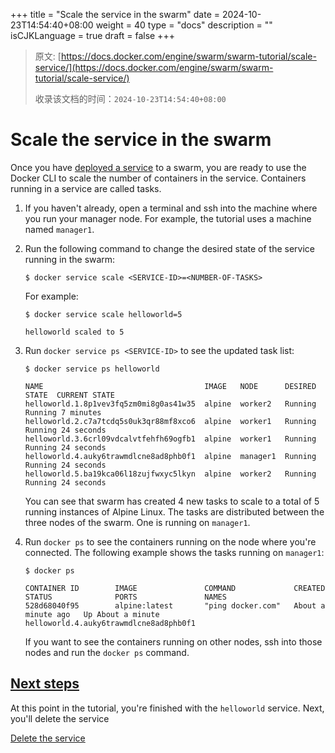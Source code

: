 +++
title = "Scale the service in the swarm"
date = 2024-10-23T14:54:40+08:00
weight = 40
type = "docs"
description = ""
isCJKLanguage = true
draft = false
+++

> 原文: [https://docs.docker.com/engine/swarm/swarm-tutorial/scale-service/](https://docs.docker.com/engine/swarm/swarm-tutorial/scale-service/)
>
> 收录该文档的时间：`2024-10-23T14:54:40+08:00`

# Scale the service in the swarm

Once you have [deployed a service](https://docs.docker.com/engine/swarm/swarm-tutorial/deploy-service/) to a swarm, you are ready to use the Docker CLI to scale the number of containers in the service. Containers running in a service are called tasks.

1. If you haven't already, open a terminal and ssh into the machine where you run your manager node. For example, the tutorial uses a machine named `manager1`.

2. Run the following command to change the desired state of the service running in the swarm:

   

   ```console
   $ docker service scale <SERVICE-ID>=<NUMBER-OF-TASKS>
   ```

   For example:

   

   ```console
   $ docker service scale helloworld=5
   
   helloworld scaled to 5
   ```

3. Run `docker service ps <SERVICE-ID>` to see the updated task list:

   

   ```console
   $ docker service ps helloworld
   
   NAME                                    IMAGE   NODE      DESIRED STATE  CURRENT STATE
   helloworld.1.8p1vev3fq5zm0mi8g0as41w35  alpine  worker2   Running        Running 7 minutes
   helloworld.2.c7a7tcdq5s0uk3qr88mf8xco6  alpine  worker1   Running        Running 24 seconds
   helloworld.3.6crl09vdcalvtfehfh69ogfb1  alpine  worker1   Running        Running 24 seconds
   helloworld.4.auky6trawmdlcne8ad8phb0f1  alpine  manager1  Running        Running 24 seconds
   helloworld.5.ba19kca06l18zujfwxyc5lkyn  alpine  worker2   Running        Running 24 seconds
   ```

   You can see that swarm has created 4 new tasks to scale to a total of 5 running instances of Alpine Linux. The tasks are distributed between the three nodes of the swarm. One is running on `manager1`.

4. Run `docker ps` to see the containers running on the node where you're connected. The following example shows the tasks running on `manager1`:

   

   ```console
   $ docker ps
   
   CONTAINER ID        IMAGE               COMMAND             CREATED             STATUS              PORTS               NAMES
   528d68040f95        alpine:latest       "ping docker.com"   About a minute ago   Up About a minute                       helloworld.4.auky6trawmdlcne8ad8phb0f1
   ```

   If you want to see the containers running on other nodes, ssh into those nodes and run the `docker ps` command.

## [Next steps](https://docs.docker.com/engine/swarm/swarm-tutorial/scale-service/#next-steps)

At this point in the tutorial, you're finished with the `helloworld` service. Next, you'll delete the service

[Delete the service](https://docs.docker.com/engine/swarm/swarm-tutorial/delete-service/)
